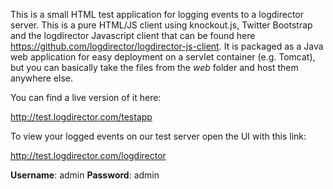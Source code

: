 This is a small HTML test application for logging events to a logdirector server. This is a pure HTML/JS client using knockout.js, Twitter Bootstrap and the logdirector Javascript client that can be found here https://github.com/logdirector/logdirector-js-client. It is packaged as a Java web application for easy deployment on a servlet container (e.g. Tomcat), but you can basically take the files from the *web* folder and host them anywhere else.

You can find a live version of it here:

http://test.logdirector.com/testapp

To view your logged events on our test server open the UI with this link:

http://test.logdirector.com/logdirector

**Username**: admin
**Password**: admin